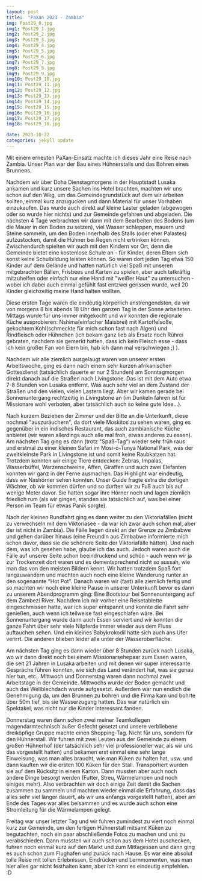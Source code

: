 ```yaml
---
layout: post
title:  "PaXan 2023 - Zambia"
img: Post29_0.jpg
img1: Post29_1.jpg
img2: Post29_2.jpg
img3: Post29_3.jpg
img4: Post29_4.jpg
img5: Post29_5.jpg
img6: Post29_6.jpg
img7: Post29_7.jpg
img8: Post29_8.jpg
img9: Post29_9.jpg
img10: Post29_10.jpg
img11: Post29_11.jpg
img12: Post29_12.jpg
img13: Post29_13.jpg
img14: Post29_14.jpg
img15: Post29_15.jpg
img16: Post29_16.jpg
img17: Post29_17.jpg
img18: Post29_18.jpg

date: 2023-10-22
categories: jekyll update
---
```


Mit einem erneuten PaXan-Einsatz machte ich dieses Jahr eine Reise nach Zambia.
Unser Plan war der Bau eines Hühnerstalls und das Bohren eines Brunnens.

Nachdem wir über Doha Dienstagmorgens in der Hauptstadt Lusaka ankamen und kurz unsere Sachen ins Hotel brachten, machten wir uns schon auf den Weg, um das Gemeindegrundstück auf dem wir arbeiten sollten, einmal kurz anzugucken und dann Material für unser Vorhaben einzukaufen. Das wurde auch direkt auf kleine Laster geladen (abgewogen oder so wurde hier nichts) und zur Gemeinde gefahren und abgeladen.
Die nächsten 4 Tage verbrachten wir dann mit dem Bearbeiten des Bodens (um die Mauer in den Boden zu setzen), viel Wasser schleppen, mauern und Steine sammeln, um den Boden innerhalb des Stalls (oder eher Palastes) aufzustocken, damit die Hühner bei Regen nicht ertrinken können.
Zwischendurch spielten wir auch mit den Kindern vor Ort, denn die Gemeinde bietet eine kostenlose Schule an - für Kinder, deren Eltern sich sonst keine Schulbildung leisten können. So waren dort jeden Tag etwa 150 Kinder auf dem Gelände und hatten natürlich viel Spaß mit unseren mitgebrachten Bällen, Frisbees und Karten zu spielen, aber auch tatkräftig mitzuhelfen oder einfach nur eine Hand mit "weißer Haut" zu untersuchen - wobei ich dabei auch einmal gefühlt fast entzwei gerissen wurde, weil 20 Kinder gleichzeitig meine Hand halten wollten.

Diese ersten Tage waren die eindeutig körperlich anstrengendsten, da wir von morgens 8 bis abends 18 Uhr den ganzen Tag in der Sonne arbeiteten. Mittags wurde für uns immer mitgekocht und wir konnten die regionale Küche ausprobieren: Nshima(einfacher Maisbrei) mit Kartoffelsoße, gekochtem Kohl(schmeckte für mich schon fast nach Algen) und Rindfleisch oder Hühnchen (ich bekam ganz lieb als Ersatz noch Rührei gebraten, nachdem sie gemerkt hatten, dass ich kein Fleisch esse -  dass ich kein großer Fan von Eiern bin, hab ich dann mal verschwiegen ;) ).

Nachdem wir alle ziemlich ausgelaugt waren von unserer ersten Arbeitswoche, ging es dann nach einem sehr kurzen afrikanischen Gottesdienst (tatsächlich dauerte er nur 2 Stunden) am Sonntagmorgen direkt danach auf die Straßen nach Livingstone. Das ist mit dem Auto etwa 7-8 Stunden von Lusaka entfernt. Was auch sehr viel an dem Zustand der Straßen und den vielen, vielen Lastern liegt. Aber wir kamen gerade bei Sonnenuntergang rechtzeitig in Livingstone an (im Dunkeln fahren ist für Missionare wohl verboten, aber tatsächlich auch so keine gute Idee...).

Nach kurzem Beziehen der Zimmer und der Bitte an die Unterkunft, diese nochmal "auszuräuchern", da dort viele Moskitos zu sehen waren, ging es gegenüber in ein indisches Restaurant, das auch zambianische Küche anbietet (wir waren allerdings auch alle mal froh, etwas anderes zu essen). Am nächsten Tag ging es dann (trotz "Spaß-Tag") wieder sehr früh raus und erstmal zu einer kleinen Safari im Mosi-o-Tunya National Park, was der zweitkleinste Park in Livingstone ist und somit keine Raubkatzen hat. Trotzdem konnten wir einige Tiere entdecken: Zebras, Impalas, Wasserbüffel, Warzenschweine, Affen, Giraffen und auch zwei Elefanten konnten wir ganz in der Ferne ausmachen. Das Highlight war eindeutig, dass wir Nashörner sehen konnten. Unser Guide fragte extra die dortigen Wächter, ob wir kommen dürfen und so durften wir zu Fuß auch bis auf wenige Meter davor. Sie hatten sogar ihre Hörner noch und lagen ziemlich friedlich rum (als wir gingen, standen sie tatsächlich auf, was bei einer Person im Team für etwas Panik sorgte).

Nach der kleinen Rundfahrt ging es dann weiter zu den Viktoriafällen (nicht zu verwechseln mit dem Viktoriasee - da war ich zwar auch schon mal, aber der ist nicht in Zambia). Die Fälle liegen direkt an der Grenze zu Zimbabwe und gehen darüber hinaus (eine Freundin aus Zimbabwe informierte mich schon davor, dass sie die schönere Seite der Viktoriafälle hätten). Und nach dem, was ich gesehen habe, glaube ich das auch. Jedoch waren auch die Fälle auf unserer Seite schon beeindruckend und schön - auch wenn wir ja zur Trockenzeit dort waren und es dementsprechend nicht so aussah, wie man das von den meisten Bildern kennt. Wir hatten trotzdem Spaß fort langzuwandern und machten auch noch eine kleine Wanderung runter an den sogenannte "Hot Pot".
Danach waren wir (fast) alle ziemlich fertig und so machten wir noch eine kleine Pause in unserer Unterkunft bevor es dann zu unserem Abendprogramm ging: Eine Bootstour bei Sonnenuntergang auf dem Zambezi River. Nachdem ich mir vorher eine Reisetablette eingeschmissen hatte, war ich super entspannt und konnte die Fahrt sehr genießen, auch wenn ich teilweise fast eingeschlafen wäre. Bei Sonnenuntergang wurde dann auch Essen serviert und wir konnten die ganze Fahrt über sehr viele Nilpferde immer wieder aus dem Fluss auftauchen sehen. Und ein kleines Babykrokodil hatte sich auch ans Ufer verirrt. Die anderen blieben leider alle unter der Wasseroberfläche.

Am nächsten Tag ging es dann wieder über 8 Stunden zurück nach Lusaka, wo wir dann direkt noch bei einem Missionarsehepaar zum Essen waren, die seit 21 Jahren in Lusaka arbeiten und mit denen wir super interessante Gespräche führen konnten, wie sich das Land verändert hat, was sie genau hier tun, etc..
Mittwoch und Donnerstag waren dann nochmal zwei Arbeitstage in der Gemeinde. Mittwochs wurde der Boden gemacht und auch das Wellblechdach wurde aufgesetzt. Außerdem war nun endlich die Genehmigung da, um den Brunnen zu bohren und die Firma kam und bohrte über 50m tief, bis sie Wasserzugang hatten. Das war natürlich ein Spektakel, was nicht nur die Kinder interessant fanden.

Donnerstag waren dann schon zwei meiner Teamkollegen magendarmtechnisch außer Gefecht gesetzt und unsere verbliebene dreiköpfige Gruppe machte einen Shopping-Tag. Nicht für uns, sondern für den Hühnerstall. Wir fuhren mit zwei Leuten aus der Gemeinde zu einem großen Hühnerhof (der tatsächlich sehr viel professioneller war, als wir uns das vorgestellt hatten) und bekamen erst einmal eine sehr lange Einweisung, was man alles braucht, wie man Küken zu halten hat, usw. und dann kauften wir die ersten 100 Küken für den Stall. Transportiert wurden sie auf dem Rücksitz in einem Karton.
Dann mussten aber auch noch andere Dinge besorgt werden (Futter, Streu, Wärmelampen und noch einiges mehr). Also verbrachten wir doch einige Zeit damit die Sachen zusammen zu sammeln und machten wieder einmal die Erfahrung, dass das alles sehr viel länger dauert, als wir uns anfangs vorgestellt hatten), aber am Ende des Tages war alles beisammen und es wurde auch schon eine Stromleitung für die Wärmelampen gelegt.

Freitag war unser letzter Tag und wir fuhren zumindest zu viert noch einmal kurz zur Gemeinde, um den fertigen Hühnerstall mitsamt Küken zu begutachten, noch ein paar abschließende Fotos zu machen und uns zu verabschieden.
Dann mussten wir auch schon aus dem Hotel auschecken, fuhren noch einmal kurz auf den Markt und zum Mittagessen und dann ging es auch schon zum Flughafen und zurück nach Hause.
Es war eine absolut tolle Reise mit tollen Erlebnissen, Eindrücken und Lernmomenten, was man hier alles gar nicht festhalten kann, aber ich kann es eindeutig empfehlen. :D